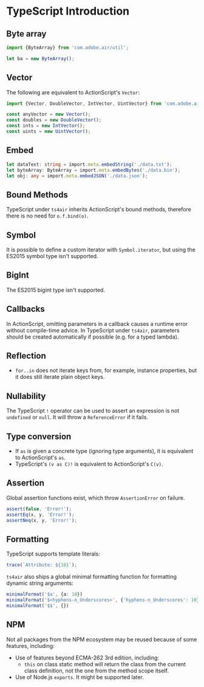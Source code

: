 # TypeScript Introduction

## Byte array

```typescript
import {ByteArray} from 'com.adobe.air/util';

let ba = new ByteArray();
```

## Vector

The following are equivalent to ActionScript's `Vector`:

```typescript
import {Vector, DoubleVector, IntVector, UintVector} from 'com.adobe.air/util';

const anyVector = new Vector();
const doubles = new DoubleVector();
const ints = new IntVector();
const uints = new UintVector();
```

## Embed

```typescript
let dataText: string = import.meta.embedString('./data.txt');
let byteArray: ByteArray = import.meta.embedBytes('./data.bin');
let obj: any = import.meta.embedJSON('./data.json');
```

## Bound Methods

TypeScript under `ts4air` inherits ActionScript's bound methods, therefore there is no need for `o.f.bind(o)`.

## Symbol

It is possible to define a custom iterator with `Symbol.iterator`, but using the ES2015 symbol type isn't supported.

## BigInt

The ES2015 bigint type isn't supported.

## Callbacks

In ActionScript, omitting parameters in a callback causes a runtime error without compile-time advice. In TypeScript under `ts4air`, parameters should be created automatically if possible (e.g. for a typed lambda).

## Reflection

- `for..in` does not iterate keys from, for example, instance properties, but it does still iterate plain object keys.

## Nullability

The TypeScript `!` operator can be used to assert an expression is not `undefined` or `null`. It will throw a `ReferenceError` if it fails.

## Type conversion

- If `as` is given a concrete type (ignoring type arguments), it is equivalent to ActionScript's `as`.
- TypeScript's `(v as C)!` is equivalent to ActionScript's `C(v)`.

## Assertion

Global assertion functions exist, which throw `AssertionError` on failure.

```ts
assert(false, 'Error!');
assertEq(x, y, 'Error!');
assertNeq(x, y, 'Error!');
```

## Formatting

TypeScript supports template literals:

```ts
trace(`Attribute: ${10}`);
```

`ts4air` also ships a global minimal formatting function for formatting dynamic string arguments:

```ts
minimalFormat('$a', {a: 10})
minimalFormat('$<hyphens-n_Underscores>', {'hyphens-n_Underscores': 10})
minimalFormat('$$', {})
```

## NPM

Not all packages from the NPM ecosystem may be reused because of some features, including:

- Use of features beyond ECMA-262 3rd edition, including:
  - `this` on class static method will return the class from the current class definition, not the one from the method scope itself.
- Use of Node.js `exports`. It might be supported later.